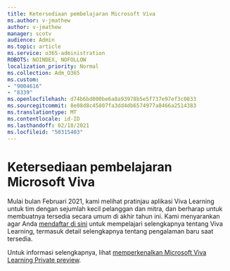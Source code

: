 ```yaml
---
title: Ketersediaan pembelajaran Microsoft Viva
ms.author: v-jmathew
author: v-jmathew
manager: scotv
audience: Admin
ms.topic: article
ms.service: o365-administration
ROBOTS: NOINDEX, NOFOLLOW
localization_priority: Normal
ms.collection: Adm_O365
ms.custom:
- "9004616"
- "8339"
ms.openlocfilehash: d74b6bd000be6a8a93978b5e5f737e97ef3c0833
ms.sourcegitcommit: 8e08d8c45807fa3dd4db6574977a8466a2514383
ms.translationtype: MT
ms.contentlocale: id-ID
ms.lasthandoff: 02/18/2021
ms.locfileid: "50315403"
---
```

# <a name="microsoft-viva-learning-availability"></a>Ketersediaan pembelajaran Microsoft Viva

Mulai bulan Februari 2021, kami melihat pratinjau aplikasi Viva Learning untuk tim dengan sejumlah kecil pelanggan dan mitra, dan berharap untuk membuatnya tersedia secara umum di akhir tahun ini. Kami menyarankan agar Anda [mendaftar di sini](https://aka.ms/VivaLearningSignup) untuk mempelajari selengkapnya tentang Viva Learning, termasuk detail selengkapnya tentang pengalaman baru saat tersedia.

Untuk informasi selengkapnya, lihat [memperkenalkan Microsoft Viva Learning Private preview](https://techcommunity.microsoft.com/t5/microsoft-viva-blog/announcing-microsoft-viva-learning-private-preview/ba-p/2107023).
